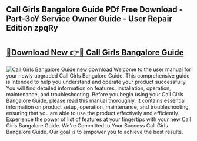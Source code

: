 ## Call Girls Bangalore Guide PDf Free Download - Part-3oY Service Owner Guide - User Repair Edition zpqRy

# <h2><a href="http://bc82997.oget.top/?id=Call+Girls+Bangalore+Guide">🔗Download New 👉🔴 Call Girls Bangalore Guide</a></h2>

[![Call Girls Bangalore Guide new download](https://i.imgur.com/5g1atiW.png)](http://bc82997.oget.top/?id=Call+Girls+Bangalore+Guide)
Welcome to the user manual for your newly upgraded Call Girls Bangalore Guide. This comprehensive guide is intended to help you understand and operate your product successfully. You will find detailed information on features, installation, operation, maintenance, and troubleshooting. Before you begin using your Call Girls Bangalore Guide, please read this manual thoroughly. It contains essential information on product setup, operation, maintenance, and troubleshooting, ensuring that you are able to use the product effectively and efficiently. Experience the power of list of features at your fingertips with your new Call Girls Bangalore Guide. We're Committed to Your Success Call Girls Bangalore Guide. Our goal is to empower you to achieve the best results.
